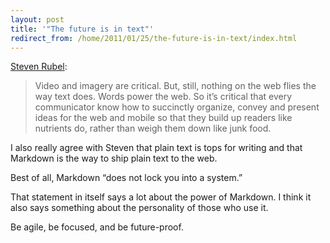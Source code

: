 ```yaml
---
layout: post
title: '"The future is in text"'
redirect_from: /home/2011/01/25/the-future-is-in-text/index.html
---
```

<p><a href="http://www.steverubel.com/markdown-is-a-skill-every-modern-communicator">Steven Rubel</a>:
<blockquote>Video and imagery are critical. But, still, nothing on the web flies the way text does. Words power the web. So it’s critical that every communicator know how to succinctly organize, convey and present ideas for the web and mobile so that they build up readers like nutrients do, rather than weigh them down like junk food.</p></blockquote>
<p>I also really agree with Steven that plain text is tops for writing and that Markdown is the way to ship plain text to the web.</p>
<p>Best of all, Markdown “does not lock you into a system.”</p>
<p>That statement in itself says a lot about the power of Markdown. I think it also says something about the personality of those who use it.</p>
<p>Be agile, be focused, and be future-proof.</p>
